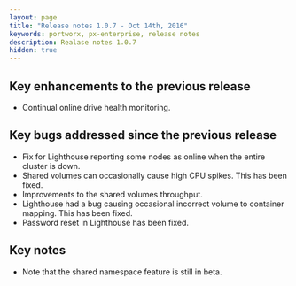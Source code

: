```yaml
---
layout: page
title: "Release notes 1.0.7 - Oct 14th, 2016"
keywords: portworx, px-enterprise, release notes
description: Realase notes 1.0.7
hidden: true
---
```


## Key enhancements to the previous release
* Continual online drive health monitoring.

## Key bugs addressed since the previous release
* Fix for Lighthouse reporting some nodes as online when the entire cluster is down.
* Shared volumes can occasionally cause high CPU spikes.  This has been fixed.
* Improvements to the shared volumes throughput.
* Lighthouse had a bug causing occasional incorrect volume to container mapping.  This has been fixed.
* Password reset in Lighthouse has been fixed.

## Key notes
* Note that the shared namespace feature is still in beta.
